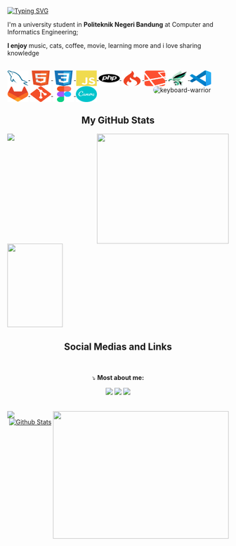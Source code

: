 [![Typing SVG](https://readme-typing-svg.herokuapp.com?size=24&width=600&pause=1000&lines=Helloooo+Welcome+To+Nazwa's+GitHub+Profile!;I'm+Interested+in+Web+Developer;And+I+Love+Music)](https://git.io/typing-svg)

<p>I'm a university student in <strong>Politeknik Negeri Bandung</strong> at Computer and Informatics Engineering;</p>

<p><strong>I enjoy</strong> music, cats, coffee, movie, learning more and i love sharing knowledge</p>

<div style="display: inline_block"><br>
  <a href="https://github.com/andersontrkz/">
    <link rel="stylesheet" href="https://cdn.jsdelivr.net/gh/devicons/devicon@v2.11.0/devicon.min.css">
    <img align="center" alt="css" height="36" width="48" src="https://raw.githubusercontent.com/devicons/devicon/master/icons/mysql/mysql-original.svg">
    <img align="center" alt="html" height="36" width="48" src="https://raw.githubusercontent.com/devicons/devicon/master/icons/html5/html5-original.svg">
    <img align="center" alt="css" height="36" width="48" src="https://raw.githubusercontent.com/devicons/devicon/master/icons/css3/css3-original.svg">
    <img align="center" alt="js" height="36" width="48" src="https://raw.githubusercontent.com/devicons/devicon/master/icons/javascript/javascript-plain.svg">
    <img align="center" alt="php" height="36" width="48" src="https://raw.githubusercontent.com/devicons/devicon/master/icons/php/php-plain.svg">
    <img align="center" alt="php" height="36" width="48" src="https://raw.githubusercontent.com/devicons/devicon/master/icons/codeigniter/codeigniter-plain.svg">
    <img align="center" alt="php" height="36" width="48" src="https://raw.githubusercontent.com/devicons/devicon/master/icons/laravel/laravel-plain.svg">
    <img align="center" alt="php" height="36" width="48" src="https://raw.githubusercontent.com/devicons/devicon/master/icons/phalcon/phalcon-original.svg">
    <img align="center" alt="css" height="36" width="48" src="https://raw.githubusercontent.com/devicons/devicon/master/icons/vscode/vscode-original.svg">
    <img align="center" alt="css" height="36" width="48" src="https://raw.githubusercontent.com/devicons/devicon/master/icons/gitlab/gitlab-original.svg">
    <img align="center" alt="css" height="36" width="48" src="https://raw.githubusercontent.com/devicons/devicon/master/icons/git/git-original.svg">
    <img align="center" alt="css" height="36" width="48" src="https://raw.githubusercontent.com/devicons/devicon/master/icons/figma/figma-original.svg">
    <img align="center" alt="css" height="36" width="48" src="https://raw.githubusercontent.com/devicons/devicon/master/icons/canva/canva-original.svg">
    <img width="172em" align="right" alt="keyboard-warrior" src="https://i.imgur.com/t51HrPx.gif" style="border-radius: 30px">
  </a>
</div>
  
<section>
  <h2 align='center'>
    My GitHub Stats
  </h2>
<div align="left">
<img align="right" width="300px" height="250px" src="https://c.tenor.com/y2JXkY1pXkwAAAAC/cat-computer.giff">
   
 <img width="50%" src="https://github-readme-streak-stats.herokuapp.com/?user=nazwaaca&theme=radical"/>
 <br><br>
 <img width="50%" height="190px" src="https://github-readme-stats-sigma-five.vercel.app/api/top-langs/?username=gustavojuvino&theme=radical&layout=compact"/>
 </div>
</section>


<!--  My Social Medias and some Links  -->
<h2 align='center'>Social Medias and Links</h2><br>
<p align='center'>⤵️ <strong>Most about me:</strong></p>
<div align="center">
  <a href="mailto:nazwaaca02@gmail.com" target="blank"><img src="https://img.shields.io/badge/Gmail-D14836?style=for-the-badge&logo=gmail&logoColor=white"></a>
  <a href="https://www.linkedin.com/in/nazwa-fitriyani-a2789b194/" target="blank"><img src="https://img.shields.io/badge/linkedin-%230077B5.svg?style=for-the-badge&logo=linkedin&logoColor=white"/></a>
  <a href="https://www.instagram.com/nazwafitriyanizz/" target="blank"><img src="https://img.shields.io/badge/Instagram-E4405F?style=for-the-badge&logo=instagram&logoColor=white"/></a>
</div>

 
<br>
<br>

 <!--  My Recent Musics on Spotify  -->
  <div>
<img align="left" src="https://spotify-recently-played-readme.vercel.app/api?user=r89sc7hmb64srvoxuyrfb0vb2&width=500&unique={true|1|on|yes}/"><img align="right" width="400px" height="290px" src="https://media.tenor.com/e-LsbnNHQ5cAAAAM/catjam-cat-dancing.gif">
  </div>


 <!--  Ocean Gif  -->
<p align="center">
 <a target="_blank" rel="noopener noreferrer" href="https://raw.githubusercontent.com/bornmay/bornmay/Update/svg/Bottom.svg"><img      src="https://raw.githubusercontent.com/bornmay/bornmay/Update/svg/Bottom.svg" alt="Github Stats" style="max-width: 50%;"></a>
</p>
